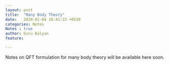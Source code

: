 ```yaml
---
layout: post
title:  "Many Body Theory"
date:   2020-01-04 16:41:33 +0530
categories: Notes
Notes : true
author: Guru Kalyan
feature:

---
```


Notes on QFT formulation for many body theory will be available here soon.
